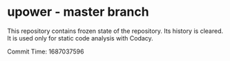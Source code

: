 # upower - master branch

This repository contains frozen state of the repository.
Its history is cleared. It is used only for static code
analysis with Codacy.

Commit Time: 1687037596